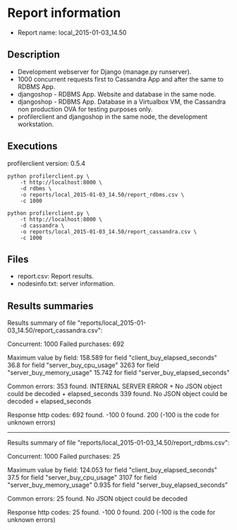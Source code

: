 Report information
==================

* Report name: local_2015-01-03_14.50


Description
-----------

* Development webserver for Django (manage.py runserver).
* 1000 concurrent requests first to Cassandra App and after the same to RDBMS
  App.
* djangoshop - RDBMS App. Website and database in the same node.
* djangoshop - RDBMS App. Database in a Virtualbox VM, the Cassandra non
  production OVA for testing purposes only.
* profilerclient and djangoshop in the same node, the development workstation.


Executions
----------

profilerclient version: 0.5.4


```
python profilerclient.py \
    -t http://localhost:8000 \
    -d rdbms \
    -o reports/local_2015-01-03_14.50/report_rdbms.csv \ 
    -c 1000
```


```
python profilerclient.py \
    -t http://localhost:8000 \
    -d cassandra \
    -o reports/local_2015-01-03_14.50/report_cassandra.csv \ 
    -c 1000
```

Files
-----

* report.csv: Report results.
* nodesinfo.txt: server information.


Results summaries
-----------------

Results summary of file "reports/local_2015-01-03_14.50/report_cassandra.csv":

Concurrent:			1000
Failed purchases:	692

Maximum value by field:
	158.589 			for field "client_buy_elapsed_seconds"
	36.8 			for field "server_buy_cpu_usage"
	3263 			for field "server_buy_memory_usage"
	15.742 			for field "server_buy_elapsed_seconds"

Common errors:
	353 found.		INTERNAL SERVER ERROR + No JSON object could be decoded + elapsed_seconds
	339 found.		No JSON object could be decoded + elapsed_seconds

Response http codes:
	692 found.		-100
	0 found.		200
(-100 is the code for unknown errors)

--------------------------------------------------------------------------------

Results summary of file "reports/local_2015-01-03_14.50/report_rdbms.csv":

Concurrent:			1000
Failed purchases:	25

Maximum value by field:
	124.053 			for field "client_buy_elapsed_seconds"
	37.5 			for field "server_buy_cpu_usage"
	3107 			for field "server_buy_memory_usage"
	0.935 			for field "server_buy_elapsed_seconds"

Common errors:
	25 found.		No JSON object could be decoded

Response http codes:
	25 found.		-100
	0 found.		200
(-100 is the code for unknown errors)